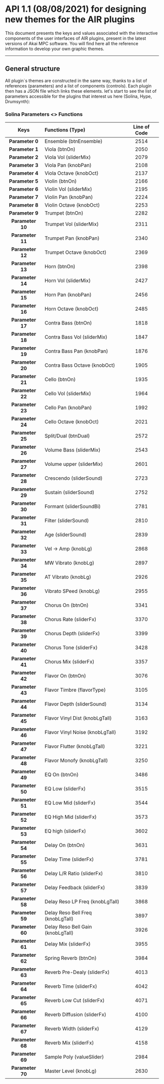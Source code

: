 # API 1.1 (08/08/2021) for designing new themes for the AIR plugins

This document presents the keys and values associated with the interactive components of the user interfaces of AIR plugins, present in the latest versions of Akai MPC software. You will find here all the reference information to develop your own graphic themes.

---

## General structure

All plugin´s themes are constructed in the same way, thanks to a list of references (parameters) and a list of components (controls). Each plugin then has a JSON file which links these elements. let's start to see the list of parameters accessible for the plugins that interest us here (Solina, Hype, Drumsynth):

### Solina Parameters <> Functions

| Keys | Functions (Type)  | Line of Code |
| :---: | :----------------- | :---: |
| **Parameter 0** | Ensemble (btnEnsemble)  | 2514 |
| **Parameter 1** | Viola (btnOn)  | 2050 |
| **Parameter 2** | Viola Vol (sliderMix)  | 2079 |
| **Parameter 3** | Viola Pan (knobPan)  | 2108 |
| **Parameter 4** | Viola Octave (knobOct)  | 2137 |
| **Parameter 5** | Violin (btnOn)  | 2166 |
| **Parameter 6** | Violin Vol (sliderMix)  | 2195 |
| **Parameter 7** | Violin Pan (knobPan)  | 2224 |
| **Parameter 8** | Violin Octave (knobOct)  | 2253 |
| **Parameter 9** | Trumpet (btnOn)  | 2282 |
| **Parameter 10** | Trumpet Vol (sliderMix)  | 2311 |
| **Parameter 11** | Trumpet Pan (knobPan)  | 2340 |
| **Parameter 12** | Trumpet Octave (knobOct)  | 2369 |
| **Parameter 13** | Horn (btnOn)  | 2398 |
| **Parameter 14** | Horn Vol (sliderMix)  | 2427 |
| **Parameter 15** | Horn Pan (knobPan)  | 2456 |
| **Parameter 16** | Horn Octave (knobOct)  | 2485 |
| **Parameter 17** | Contra Bass (btnOn)  | 1818 |
| **Parameter 18** | Contra Bass Vol (sliderMix)  | 1847 |
| **Parameter 19** | Contra Bass Pan (knobPan)  | 1876 |
| **Parameter 20** | Contra Bass Octave (knobOct)  | 1905 |
| **Parameter 21** | Cello (btnOn)  | 1935 |
| **Parameter 22** | Cello Vol (sliderMix)  | 1964 |
| **Parameter 23** | Cello Pan (knobPan)  | 1992 |
| **Parameter 24** | Cello Octave (knobOct)  | 2021 |
| **Parameter 25** | Split/Dual (btnDual)  | 2572 |
| **Parameter 26** | Volume Bass (sliderMix)  | 2543 |
| **Parameter 27** | Volume upper (sliderMix)  | 2601 |
| **Parameter 28** | Crescendo (sliderSound)  | 2723 |
| **Parameter 29** | Sustain (sliderSound)  | 2752 |
| **Parameter 30** | Formant (sliderSoundBi)  | 2781 |
| **Parameter 31** | Filter (sliderSound)  | 2810 |
| **Parameter 32** | Age (sliderSound)  | 2839 |
| **Parameter 33** | Vel -> Amp (knobLg)  | 2868 |
| **Parameter 34** | MW Vibrato (knobLg)  | 2897 |
| **Parameter 35** | AT Vibrato (knobLg)  | 2926 |
| **Parameter 36** | Vibrato SPeed (knobLg)  | 2955 |
| **Parameter 37** | Chorus On (btnOn)  | 3341 |
| **Parameter 38** | Chorus Rate (sliderFx)  | 3370 |
| **Parameter 39** | Chorus Depth (sliderFx)  | 3399 |
| **Parameter 40** | Chorus Tone (sliderFx)  | 3428 |
| **Parameter 41** | Chorus Mix (sliderFx)  | 3357 |
| **Parameter 42** | Flavor On (btnOn)  | 3076 |
| **Parameter 43** | Flavor Timbre (flavorType)  | 3105 |
| **Parameter 44** | Flavor Depth (sliderSound)  | 3134 |
| **Parameter 45** | Flavor Vinyl Dist (knobLgTall)  | 3163 |
| **Parameter 46** | Flavor Vinyl Noise (knobLgTall)  | 3192 |
| **Parameter 47** | Flavor Flutter (knobLgTall)  | 3221 |
| **Parameter 48** | Flavor Monofy (knobLgTall)  | 3250 |
| **Parameter 49** | EQ On (btnOn)  | 3486 |
| **Parameter 50** | EQ Low (sliderFx)  | 3515 |
| **Parameter 51** | EQ Low Mid (sliderFx)  | 3544 |
| **Parameter 52** | EQ High Mid (sliderFx)  | 3573 |
| **Parameter 53** | EQ high (sliderFx)  | 3602 |
| **Parameter 54** | Delay On (btnOn)  | 3631 |
| **Parameter 55** | Delay Time (sliderFx)  | 3781 |
| **Parameter 56** | Delay L/R Ratio (sliderFx)  | 3810 |
| **Parameter 57** | Delay Feedback (sliderFx)  | 3839 |
| **Parameter 58** | Delay Reso LP Freq (knobLgTall)  | 3868 |
| **Parameter 59** | Delay Reso Bell Freq (knobLgTall)  | 3897 |
| **Parameter 60** | Delay Reso Bell Gain (knobLgTall)  | 3926 |
| **Parameter 61** | Delay Mix (sliderFx)  | 3955 |
| **Parameter 62** | Spring Reverb (btnOn)  | 3984 |
| **Parameter 63** | Reverb Pre-Dealy (sliderFx)  | 4013 |
| **Parameter 64** | Reverb Time (sliderFx)  | 4042 |
| **Parameter 65** | Reverb Low Cut (sliderFx)  | 4071 |
| **Parameter 66** | Reverb Diffusion (sliderFx)  | 4100 |
| **Parameter 67** | Reverb Width (sliderFx)  | 4129 |
| **Parameter 68** | Reverb Mix (sliderFx)  | 4158 |
| **Parameter 69** | Sample Poly (valueSlider)  | 2984 |
| **Parameter 70** | Master Level (knobLg)  | 2630 |

